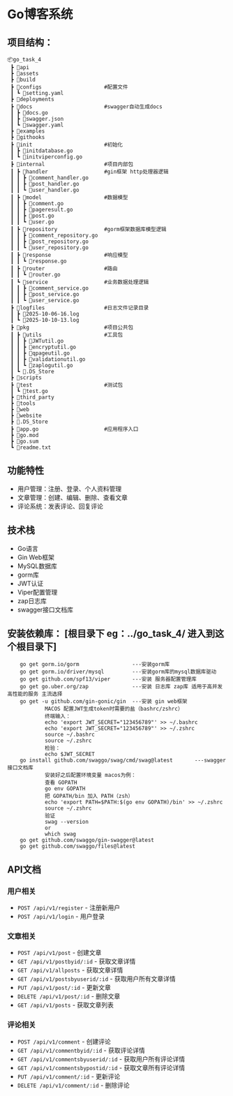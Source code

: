 # Go博客系统

## 项目结构：
```
📦go_task_4
 ┣ 📂api
 ┣ 📂assets
 ┣ 📂build
 ┣ 📂configs                    #配置文件
 ┃ ┗ 📜setting.yaml
 ┣ 📂deployments
 ┣ 📂docs                       #swagger自动生成docs
 ┃ ┣ 📜docs.go
 ┃ ┣ 📜swagger.json
 ┃ ┗ 📜swagger.yaml
 ┣ 📂examples
 ┣ 📂githooks
 ┣ 📂init                       #初始化
 ┃ ┣ 📜initdatabase.go
 ┃ ┗ 📜initviperconfig.go
 ┣ 📂internal                   #项目内部包
 ┃ ┣ 📂handler                  #gin框架 http处理器逻辑
 ┃ ┃ ┣ 📜comment_handler.go
 ┃ ┃ ┣ 📜post_handler.go
 ┃ ┃ ┗ 📜user_handler.go
 ┃ ┣ 📂model                    #数据模型
 ┃ ┃ ┣ 📜comment.go
 ┃ ┃ ┣ 📜pageresult.go
 ┃ ┃ ┣ 📜post.go
 ┃ ┃ ┗ 📜user.go
 ┃ ┣ 📂repository               #gorm框架数据库模型逻辑
 ┃ ┃ ┣ 📜comment_repository.go
 ┃ ┃ ┣ 📜post_repository.go
 ┃ ┃ ┗ 📜user_repository.go
 ┃ ┣ 📂response                 #响应模型
 ┃ ┃ ┗ 📜response.go
 ┃ ┣ 📂router                   #路由
 ┃ ┃ ┗ 📜router.go
 ┃ ┗ 📂service                  #业务数据处理逻辑
 ┃ ┃ ┣ 📜comment_service.go
 ┃ ┃ ┣ 📜post_service.go
 ┃ ┃ ┗ 📜user_service.go
 ┣ 📂logfiles                   #日志文件记录目录
 ┃ ┣ 📜2025-10-06-16.log
 ┃ ┗ 📜2025-10-10-13.log
 ┣ 📂pkg                        #项目公共包
 ┃ ┣ 📂utils                    #工具包
 ┃ ┃ ┣ 📜JWTutil.go
 ┃ ┃ ┣ 📜encryptutil.go
 ┃ ┃ ┣ 📜qpageutil.go
 ┃ ┃ ┣ 📜validationutil.go
 ┃ ┃ ┗ 📜zaplogutil.go
 ┃ ┗ 📜.DS_Store
 ┣ 📂scripts
 ┣ 📂test                       #测试包
 ┃ ┗ 📜test.go
 ┣ 📂third_party
 ┣ 📂tools
 ┣ 📂web
 ┣ 📂website
 ┣ 📜.DS_Store
 ┣ 📜app.go                     #应用程序入口
 ┣ 📜go.mod
 ┣ 📜go.sum
 ┗ 📜readme.txt
```

## 功能特性

- 用户管理：注册、登录、个人资料管理
- 文章管理：创建、编辑、删除、查看文章
- 评论系统：发表评论、回复评论

## 技术栈

- Go语言
- Gin Web框架
- MySQL数据库
- gorm库
- JWT认证
- Viper配置管理
- zap日志库
- swagger接口文档库

## 安装依赖库： [根目录下 eg：../go_task_4/ 进入到这个根目录下]
        go get gorm.io/gorm                 ---安装gorm库
        go get gorm.io/driver/mysql         ---安装gorm库的mysql数据库驱动
        go get github.com/spf13/viper       ---安装 服务器配置管理库
        go get go.uber.org/zap              ---安装 日志库 zap库 适用于高并发高性能的服务 主流选择
        go get -u github.com/gin-gonic/gin  ---安装 gin web框架
                MACOS 配置JWT生成token时需要的盐（bashrc/zshrc）
                终端输入：
                echo 'export JWT_SECRET="123456789"' >> ~/.bashrc
                echo 'export JWT_SECRET="123456789"' >> ~/.zshrc
                source ~/.bashrc
                source ~/.zshrc
                检验：
                echo $JWT_SECRET
        go install github.com/swaggo/swag/cmd/swag@latest       ---swagger接口文档库
                安装好之后配置环境变量 macos为例：
                查看 GOPATH
                go env GOPATH
                把 GOPATH/bin 加入 PATH（zsh）
                echo 'export PATH=$PATH:$(go env GOPATH)/bin' >> ~/.zshrc
                source ~/.zshrc
                验证
                swag --version
                or
                which swag
        go get github.com/swaggo/gin-swagger@latest
        go get github.com/swaggo/files@latest

## API文档

### 用户相关

- `POST /api/v1/register` - 注册新用户
- `POST /api/v1/login` - 用户登录

### 文章相关

- `POST /api/v1/post` - 创建文章
- `GET /api/v1/postbyid/:id` - 获取文章详情
- `GET /api/v1/allposts` - 获取文章详情
- `GET /api/v1/postsbyuserid/:id` - 获取用户所有文章详情
- `PUT /api/v1/post/:id` - 更新文章
- `DELETE /api/v1/post/:id` - 删除文章
- `GET /api/v1/posts` - 获取文章列表

### 评论相关

- `POST /api/v1/comment` - 创建评论
- `GET /api/v1/commentbyid/:id` - 获取评论详情
- `GET /api/v1/commentsbyuserid/:id` - 获取用户所有评论详情
- `GET /api/v1/commentsbypostid/:id` - 获取文章所有评论详情
- `PUT /api/v1/comment/:id` - 更新评论
- `DELETE /api/v1/comment/:id` - 删除评论